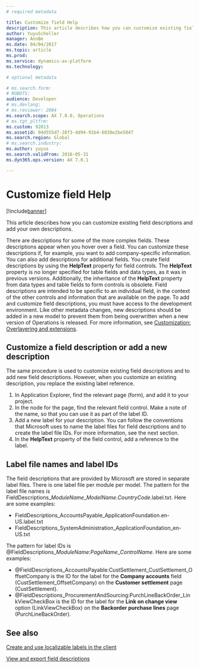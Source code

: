 ```yaml
---
# required metadata

title: Customize field Help
description: This article describes how you can customize existing field descriptions and add your own descriptions.
author: YuyuScheller
manager: AnnBe
ms.date: 04/04/2017
ms.topic: article
ms.prod: 
ms.service: dynamics-ax-platform
ms.technology: 

# optional metadata

# ms.search.form: 
# ROBOTS: 
audience: Developer
# ms.devlang: 
# ms.reviewer: 2084
ms.search.scope: AX 7.0.0, Operations
# ms.tgt_pltfrm: 
ms.custom: 92013
ms.assetid: 94d555d7-28f3-4d94-91b4-6038e2be5047
ms.search.region: Global
# ms.search.industry: 
ms.author: yuyus
ms.search.validFrom: 2016-05-31
ms.dyn365.ops.version: AX 7.0.1

---
```


# Customize field Help

[!include[banner](../includes/banner.md)]


This article describes how you can customize existing field descriptions and add your own descriptions.

There are descriptions for some of the more complex fields. These descriptions appear when you hover over a field. You can customize these descriptions if, for example, you want to add company-specific information. You can also add descriptions for additional fields. You create field descriptions by using the **HelpText** property for field controls. The **HelpText** property is no longer specified for table fields and data types, as it was in previous versions. Additionally, the inheritance of the **HelpText** property from data types and table fields to form controls is obsolete. Field descriptions are intended to be specific to an individual field, in the context of the other controls and information that are available on the page. To add and customize field descriptions, you must have access to the development environment. Like other metadata changes, new descriptions should be added in a new model to prevent them from being overwritten when a new version of Operations is released. For more information, see [Customization: Overlayering and extensions](..\extensibility\customization-overlayering-extensions.md).

## Customize a field description or add a new description
The same procedure is used to customize existing field descriptions and to add new field descriptions. However, when you customize an existing description, you replace the existing label reference.

1.  In Application Explorer, find the relevant page (form), and add it to your project.
2.  In the node for the page, find the relevant field control. Make a note of the name, so that you can use it as part of the label ID.
3.  Add a new label for your description. You can follow the conventions that Microsoft uses to name the label files for field descriptions and to create the label file IDs. For more information, see the next section.
4.  In the **HelpText** property of the field control, add a reference to the label.

## Label file names and label IDs
The field descriptions that are provided by Microsoft are stored in separate label files. There is one label file per module per model. The pattern for the label file names is FieldDescriptions\_*ModuleName*\_*ModelName*.*CountryCode*.label.txt. Here are some examples:

-   FieldDescriptions\_AccountsPayable\_ApplicationFoundation.en-US.label.txt
-   FieldDescriptions\_SystemAdministration\_ApplicationFoundation\_en-US.txt

The pattern for label IDs is @FieldDescriptions\_*ModuleName:PageName*\_*ControlName*. Here are some examples:

-   @FieldDescriptions\_AccountsPayable:CustSettlement\_CustSettlement\_OffsetCompany is the ID for the label for the **Company accounts** field (CustSettlement\_OffsetCompany) on the **Customer settlement** page (CustSettlement).
-   @FieldDescriptions\_ProcurementAndSourcing:PurchLineBackOrder\_LinkViewCheckBox is the ID for the label for the **Link on change view** option (LinkViewCheckBox) on the **Backorder purchase lines** page (PurchLineBackOrder).


See also
--------

[Create and use localizable labels in the client](create-localizable-labels-client.md)

[View and export field descriptions](/dynamics365/unified-operations/fin-and-ops/get-started/view-export-field-descriptions)



